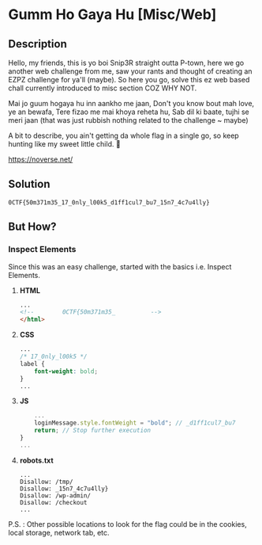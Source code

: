 # Gumm Ho Gaya Hu [Misc/Web]

## Description

Hello, my friends, this is yo boi Snip3R straight outta P-town, here we go another web challenge from me, saw your rants and thought of creating an EZPZ challenge for ya'll (maybe). So here you go, solve this ez web based chall currently introduced to misc section COZ WHY NOT.

Mai jo guum hogaya hu inn aankho me jaan, Don't you know bout mah love, ye an bewafa, Tere fizao me mai khoya reheta hu, Sab dil ki baate, tujhi se meri jaan (that was just rubbish nothing related to the challenge ~ maybe)

A bit to describe, you ain't getting da whole flag in a single go, so keep hunting like my sweet little child. 💋

<https://noverse.net/>

## Solution

`0CTF{50m371m35_17_0nly_l00k5_d1ff1cul7_bu7_15n7_4c7u4lly}`

## But How?

### Inspect Elements

Since this was an easy challenge, started with the basics i.e. Inspect Elements.

1. **HTML**

    ```html
    ...
    <!--        0CTF{50m371m35_          -->
    </html>
    ```

2. **CSS**

    ```css
    ...
    /* 17_0nly_l00k5 */
    label {
        font-weight: bold;
    }
    ...
    ```

3. **JS**

    ```javascript
        ...
        loginMessage.style.fontWeight = "bold"; // _d1ff1cul7_bu7
        return; // Stop further execution
    }
    ...
    ```

4. **robots.txt**

    ```plaintext
    ...
    Disallow: /tmp/
    Disallow: _15n7_4c7u4lly}
    Disallow: /wp-admin/
    Disallow: /checkout
    ...
    ```

P.S. : Other possible locations to look for the flag could be in the cookies, local storage, network tab, etc.
